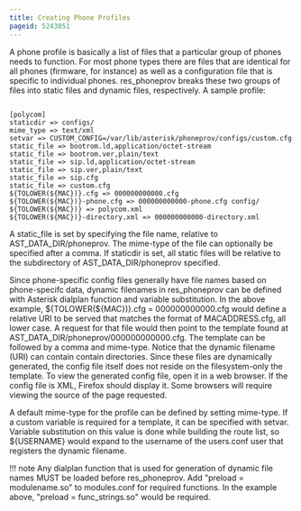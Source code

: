 ```yaml
---
title: Creating Phone Profiles
pageid: 5243051
---
```


A phone profile is basically a list of files that a particular group of phones needs to function. For most phone types there are files that are identical for all phones (firmware, for instance) as well as a configuration file that is specific to individual phones. res_phoneprov breaks these two groups of files into static files and dynamic files, respectively. A sample profile:

```

[polycom] 
staticdir => configs/ 
mime_type => text/xml 
setvar => CUSTOM_CONFIG=/var/lib/asterisk/phoneprov/configs/custom.cfg 
static_file => bootrom.ld,application/octet-stream 
static_file => bootrom.ver,plain/text 
static_file => sip.ld,application/octet-stream 
static_file => sip.ver,plain/text 
static_file => sip.cfg 
static_file => custom.cfg 
${TOLOWER(${MAC})}.cfg => 000000000000.cfg 
${TOLOWER(${MAC})}-phone.cfg => 000000000000-phone.cfg config/
${TOLOWER(${MAC})} => polycom.xml 
${TOLOWER(${MAC})}-directory.xml => 000000000000-directory.xml

```

A static_file is set by specifying the file name, relative to AST_DATA_DIR/phoneprov. The mime-type of the file can optionally be specified after a comma. If staticdir is set, all static files will be relative to the subdirectory of AST_DATA_DIR/phoneprov specified. 

Since phone-specific config files generally have file names based on phone-specifc data, dynamic filenames in res_phoneprov can be defined with Asterisk dialplan function and variable substitution. In the above example, ${TOLOWER(${MAC})}.cfg = 000000000000.cfg would define a relative URI to be served that matches the format of MACADDRESS.cfg, all lower case. A request for that file would then point to the template found at AST_DATA_DIR/phoneprov/000000000000.cfg. The template can be followed by a comma and mime-type. Notice that the dynamic filename (URI) can contain contain directories. Since these files are dynamically generated, the config file itself does not reside on the filesystem-only the template. To view the generated config file, open it in a web browser. If the config file is XML, Firefox should display it. Some browsers will require viewing the source of the page requested. 

A default mime-type for the profile can be defined by setting mime-type. If a custom variable is required for a template, it can be specified with setvar. Variable substitution on this value is done while building the route list, so ${USERNAME} would expand to the username of the users.conf user that registers the dynamic filename. 

!!! note 
    Any dialplan function that is used for generation of dynamic file names MUST be loaded before res_phoneprov. Add "preload = modulename.so" to modules.conf for required functions. In the example above, "preload = func_strings.so" would be required.

[//]: # (end-note)
